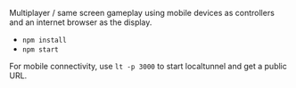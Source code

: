 Multiplayer / same screen gameplay using mobile devices as controllers and an internet browser as the display.

* `npm install`
* `npm start`

For mobile connectivity, use `lt -p 3000` to start localtunnel and get a public URL.


